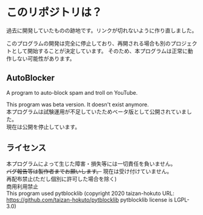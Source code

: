 # このリポジトリは？
過去に開発していたものの跡地です。リンクが切れないように作り直しました。

このプログラムの開発は完全に停止しており、再開される場合も別のプロジェクトとして開始することが決定しています。
そのため、本プログラムは正常に動作しない可能性があります。

## AutoBlocker
A program to auto-block spam and troll on YouTube.

This program was beta version. It doesn't exist anymore.<br>
本プログラムは試験運用が不足していたためベータ版として公開されていました。<br>
現在は公開を停止しています。

## ライセンス
本プログラムによって生じた障害・損失等には一切責任を負いません。<br>
~~バグ報告等は製作者までお願いします。~~ 現在は受け付けていません。<br>
再配布禁止(ただし個別に許可した場合を除く)<br>
商用利用禁止<br>
This program used pytblocklib (copyright 2020 taizan-hokuto URL: https://github.com/taizan-hokuto/pytblocklib pytblocklib license is LGPL-3.0)
